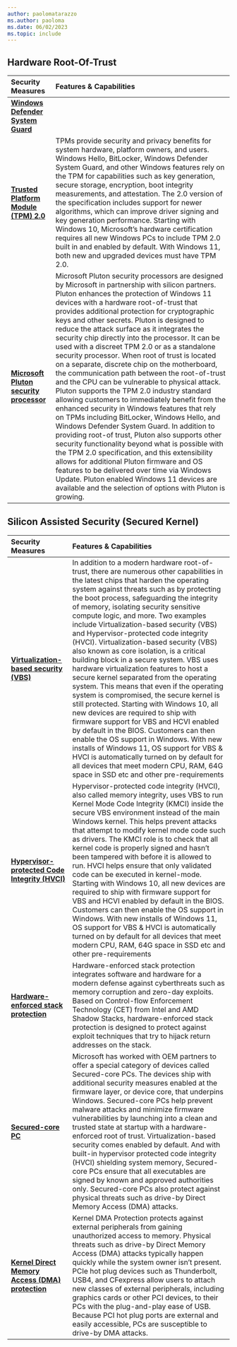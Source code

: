 ```yaml
---
author: paolomatarazzo
ms.author: paoloma
ms.date: 06/02/2023
ms.topic: include
---
```


## Hardware Root-Of-Trust

| Security Measures | Features & Capabilities |
|:---|:---|
| **[Windows Defender System Guard](https://learn.microsoft.com/windows/security/threat-protection/windows-defender-system-guard/how-hardware-based-root-of-trust-helps-protect-windows)** |  |
| **[Trusted Platform Module (TPM) 2.0](https://learn.microsoft.com/windows/security/information-protection/tpm/trusted-platform-module-overview)** | TPMs provide security and privacy benefits for system hardware, platform owners, and users. Windows Hello, BitLocker, Windows Defender System Guard, and other Windows features rely on the TPM for capabilities such as key generation, secure storage, encryption, boot integrity measurements, and attestation. The 2.0 version of the specification includes support for newer algorithms, which can improve driver signing and key generation performance.  Starting with Windows 10, Microsoft’s hardware certification requires all new Windows PCs to include TPM 2.0 built in and enabled by default. With Windows 11, both new and upgraded devices must have TPM 2.0. |
| **[Microsoft Pluton security processor](https://learn.microsoft.com/windows/security/information-protection/pluton/microsoft-pluton-security-processor)** | Microsoft Pluton security processors are designed by Microsoft in partnership with silicon partners. Pluton enhances the protection of Windows 11 devices with a hardware root-of-trust that provides additional protection for cryptographic keys and other secrets. Pluton is designed to reduce the attack surface as it integrates the security chip directly into the processor. It can be used with a discreet TPM 2.0 or as a standalone security processor. When root of trust is located on a separate, discrete chip on the motherboard, the communication path between the root-of-trust and the CPU can be vulnerable to physical attack. Pluton supports the TPM 2.0 industry standard allowing customers to immediately benefit from the enhanced security in Windows features that rely on TPMs including BitLocker, Windows Hello, and Windows Defender System Guard. In addition to providing root-of trust, Pluton also supports other security functionality beyond what is possible with the TPM 2.0 specification, and this extensibility allows for additional Pluton firmware and OS features to be delivered over time via Windows Update. Pluton enabled Windows 11 devices are available and the selection of options with Pluton is growing.  |

## Silicon Assisted Security (Secured Kernel)

| Security Measures | Features & Capabilities |
|:---|:---|
| **[Virtualization-based security (VBS)](https://learn.microsoft.com/windows-hardware/design/device-experiences/oem-vbs)** | In addition to a modern hardware root-of-trust, there are numerous other capabilities in the latest chips that harden the operating system against threats such as by protecting the boot process, safeguarding the integrity of memory, isolating security sensitive compute logic, and more. Two examples include Virtualization-based security (VBS) and Hypervisor-protected code integrity (HVCI). Virtualization-based security (VBS) also known as core isolation, is a critical building block in a secure system. VBS uses hardware virtualization features to host a secure kernel separated from the operating system. This means that even if the operating system is compromised, the secure kernel is still protected.  Starting with Windows 10,  all new devices are required to ship with firmware support for VBS and HCVI enabled by default in the BIOS. Customers can then enable the OS support in Windows. With new installs of Windows 11, OS support for VBS & HVCI is automatically turned on by default for all devices that meet modern CPU, RAM, 64G space in SSD etc and other pre-requirements  |
| **[Hypervisor-protected Code Integrity (HVCI)](https://learn.microsoft.com/windows-hardware/design/device-experiences/oem-hvci-enablement)** | Hypervisor-protected code integrity (HVCI), also called memory integrity, uses VBS to run Kernel Mode Code Integrity (KMCI) inside the secure VBS environment instead of the main Windows kernel. This helps prevent attacks that attempt to modify kernel mode code such as drivers. The KMCI role is to check that all kernel code is properly signed and hasn’t been tampered with before it is allowed to run. HVCI helps ensure that only validated code can be executed in kernel-mode.  Starting with Windows 10, all new devices are required to ship with firmware support for VBS and HCVI enabled by default in the BIOS. Customers can then enable the OS support in Windows. With new installs of Windows 11, OS support for VBS & HVCI is automatically turned on by default for all devices that meet modern CPU, RAM, 64G space in SSD etc and other pre-requirements  |
| **[Hardware-enforced stack protection](https://techcommunity.microsoft.com/t5/windows-os-platform-blog/understanding-hardware-enforced-stack-protection/ba-p/1247815)** | Hardware-enforced stack protection integrates software and hardware for a modern defense against cyberthreats such as memory corruption and zero-day exploits. Based on Control-flow Enforcement Technology (CET) from Intel and AMD Shadow Stacks, hardware-enforced stack protection is designed to protect against exploit techniques that try to hijack return addresses on the stack. |
| **[Secured-core PC](https://learn.microsoft.com/windows-hardware/design/device-experiences/oem-highly-secure-11)** | Microsoft has worked with OEM partners to offer a special category of devices called Secured-core PCs. The devices ship with additional security measures enabled at the firmware layer, or device core, that underpins Windows. Secured-core PCs help prevent malware attacks and minimize firmware vulnerabilities by launching into a clean and trusted state at startup with a hardware-enforced root of trust. Virtualization-based security comes enabled by default. And with built-in hypervisor protected code integrity (HVCI) shielding system memory, Secured-core PCs ensure that all executables are signed by known and approved authorities only. Secured-core PCs also protect against physical threats such as drive-by Direct Memory Access (DMA) attacks. |
| **[Kernel Direct Memory Access (DMA) protection](https://learn.microsoft.com/windows/security/information-protection/kernel-dma-protection-for-thunderbolt)** | Kernel DMA Protection protects against external peripherals from gaining unauthorized access to memory. Physical threats such as drive-by Direct Memory Access (DMA) attacks typically happen quickly while the system owner isn’t present. PCIe hot plug devices such as Thunderbolt, USB4, and CFexpress allow users to attach new classes of external peripherals, including graphics cards or other PCI devices, to their PCs with the plug-and-play ease of USB. Because PCI hot plug ports are external and easily accessible, PCs are susceptible to drive-by DMA attacks. |
